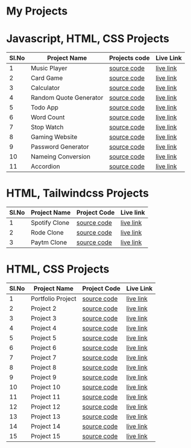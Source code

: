 # My Projects

# Javascript, HTML, CSS Projects

Sl.No  | Project Name | Projects code | Live Link 
-------|--------------|---------------|-----------
  1    | Music Player |[source code](https://github.com/Melto007/jsp1-music-player) | [live link](https://jsp1-music-player.netlify.app/)
  2    | Card Game |[source code](https://github.com/Melto007/jsp2-card-game) | [live link](https://jsp2-card-game.netlify.app/)
  3    | Calculator | [source code](https://github.com/Melto007/jsp3-calculator) | [live link](https://jsp3-calculator.netlify.app/)
  4    | Random Quote Generator | [source code](https://github.com/Melto007/jsp4-random-quote-generator) | [live link](https://jsp4-random-quote-generator.netlify.app/)  
  5    | Todo App | [source code](https://github.com/Melto007/js5-ToDoApp) | [live link](https://js5-todoapp.netlify.app/)
  6    | Word Count | [source code](https://github.com/Melto007/js7-word-count) | [live link](https://js7-word-count.netlify.app/)
  7    | Stop Watch |[source code](https://github.com/Melto007/js6-stop-watch) | [live link](https://js6-stop-watch.netlify.app/)
  8    | Gaming Website | [source code](https://github.com/Melto007/my_gaming_website) | [live link](https://mygamingwebsite.netlify.app/)
  9    | Password Generator | [source code](https://github.com/Melto007/project4-password-generator) | [live link](https://javascript4-password-generator.netlify.app/)
  10   | Nameing Conversion  | [source code](https://github.com/Melto007/Javascript2-Nameing-conversion) | [live link](https://javascript2-naming-conversion.netlify.app/)
  11   | Accordion | [source code](https://github.com/Melto007/Javascript1-Accordion) | [live link](https://javascript1-accordion.netlify.app/)


# HTML, Tailwindcss Projects

Sl.No | Project Name | Project Code | Live link
------|--------------|--------------|----------
  1   | Spotify Clone | [source code](https://github.com/Melto007/shopify_clone) | [live link](https://myshopifyclone.netlify.app/)
  2   | Rode Clone   | [source code](https://github.com/Melto007/rodeclone) | [live link](https://myrodeclone.netlify.app/)
  3   | Paytm Clone  | [source code](https://github.com/Melto007/paytm_clone) | [live link](https://mypaytmclone1.netlify.app/)

# HTML, CSS Projects

Sl.No | Project Name | Project Code | Live Link
------|--------------|--------------|----------
  1   | Portfolio Project | [source code](https://github.com/Melto007/project-15-portfolio-landing-page) | [live link](https://project-15-porfolio.netlify.app/)
  2   | Project 2 | [source code](https://github.com/Melto007/project9-landing-page) | [live link](https://project9-landing-page.netlify.app/)
  3   | Project 3 | [source code](https://github.com/Melto007/SAAS-business-project13) | [live link](https://saas-business-project13.netlify.app/)
  4   | Project 4 | [source code](https://github.com/Melto007/web-design-project12) | [live link](https://web-design-project12.netlify.app/)
  5   | Project 5 | [source code](https://github.com/Melto007/web-hosting-p11) | [live link](https://web-hosting-p11.netlify.app/)
  6   | Project 6  | [source code](https://github.com/Melto007/project14-photography) | [live link](https://my-live-class-project14.netlify.app/)
  7  | Project 7 | [source code](https://github.com/Melto007/project8-webdesign) | [live link](https://webdesign-project8.netlify.app/)
  8  | Project 8 | [source code](https://github.com/Melto007/class-project-7) | [live link](https://project-7-headphone-products.netlify.app/)
  9  | Project 9 | [source code](https://github.com/Melto007/interior_design_p10) | [live link](https://interiordesignp10.netlify.app/)
  10 | Project 10 | [source code](https://github.com/Melto007/live-class-project3) | [live link](https://live-class-project3.netlify.app/)
  11 | Project 11 | [source code](https://github.com/Melto007/live-class-project4) | [live link](https://live-class-project4.netlify.app/)
  12 | Project 12 | [source code](https://github.com/Melto007/live-class-project2) | [live link](https://live-class-project2.netlify.app/)
  13 | Project 13 | [source code](https://github.com/Melto007/live_class_project_1) | [live link](https://my-live-class-project-1.netlify.app/)
  14 | Project 14 | [source code](https://github.com/Melto007/project5-crypto) | [live link](https://project5-crypto.netlify.app/)
  15 | Project 15 | [source code](https://project5-crypto.netlify.app/) | [live link](https://project6-plants.netlify.app/)
